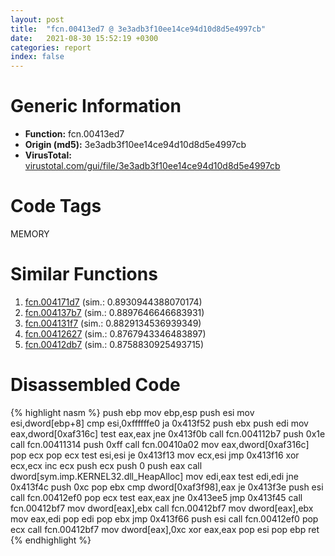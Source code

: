 ```yaml
---
layout: post
title:  "fcn.00413ed7 @ 3e3adb3f10ee14ce94d10d8d5e4997cb"
date:   2021-08-30 15:52:19 +0300
categories: report
index: false
---
```


# Generic Information
- **Function:** fcn.00413ed7
- **Origin (md5):** 3e3adb3f10ee14ce94d10d8d5e4997cb
- **VirusTotal:** [virustotal.com/gui/file/3e3adb3f10ee14ce94d10d8d5e4997cb][virustotal_ref]

# Code Tags
<span class="tag" id="MEMORY">MEMORY</span>


# Similar Functions

1. [fcn.004171d7][similar_1_ref] (sim.: 0.8930944388070174)
2. [fcn.004137b7][similar_2_ref] (sim.: 0.8897646646683931)
3. [fcn.004131f7][similar_3_ref] (sim.: 0.8829134536939349)
4. [fcn.00412627][similar_4_ref] (sim.: 0.8767943346483897)
5. [fcn.00412db7][similar_5_ref] (sim.: 0.8758830925493715)


# Disassembled Code

{% highlight nasm %}
push ebp
mov ebp,esp
push esi
mov esi,dword[ebp+8]
cmp esi,0xffffffe0
ja 0x413f52
push ebx
push edi
mov eax,dword[0xaf316c]
test eax,eax
jne 0x413f0b
call fcn.004112b7
push 0x1e
call fcn.00411314
push 0xff
call fcn.00410a02
mov eax,dword[0xaf316c]
pop ecx
pop ecx
test esi,esi
je 0x413f13
mov ecx,esi
jmp 0x413f16
xor ecx,ecx
inc ecx
push ecx
push 0
push eax
call dword[sym.imp.KERNEL32.dll_HeapAlloc]
mov edi,eax
test edi,edi
jne 0x413f4c
push 0xc
pop ebx
cmp dword[0xaf3f98],eax
je 0x413f3e
push esi
call fcn.00412ef0
pop ecx
test eax,eax
jne 0x413ee5
jmp 0x413f45
call fcn.00412bf7
mov dword[eax],ebx
call fcn.00412bf7
mov dword[eax],ebx
mov eax,edi
pop edi
pop ebx
jmp 0x413f66
push esi
call fcn.00412ef0
pop ecx
call fcn.00412bf7
mov dword[eax],0xc
xor eax,eax
pop esi
pop ebp
ret 
{% endhighlight %}


[similar_1_ref]: /report/fcn.004171d7@f64524b91993d78e539619d3f49cdee8
[similar_2_ref]: /report/fcn.004137b7@235127bd7ddea75fb72313b9d5061e79
[similar_3_ref]: /report/fcn.004131f7@4643b8f5a3d13e435a65fc553546b71e
[similar_4_ref]: /report/fcn.00412627@006c3cbc964ac1c01e2439af9d4b68ff
[similar_5_ref]: /report/fcn.00412db7@d3b17e7234a8b4bee51cf688dbfdf6d0
[virustotal_ref]: https://www.virustotal.com/gui/file/3e3adb3f10ee14ce94d10d8d5e4997cb